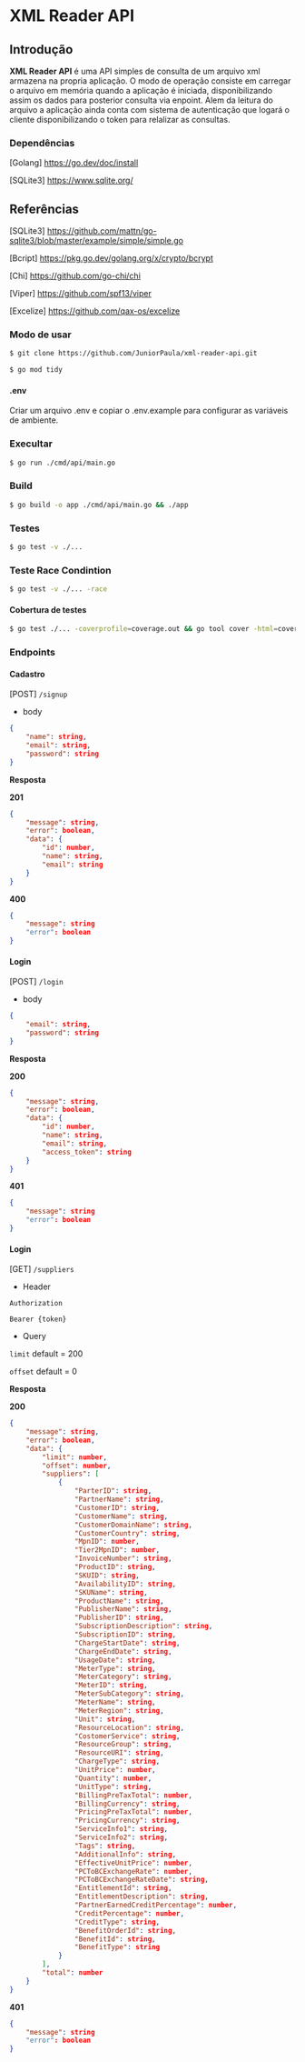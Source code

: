 # XML Reader API

## Introdução

**XML Reader API** é uma API simples de consulta de um arquivo xml armazena na propria aplicação. O modo de operação consiste em carregar o arquivo em memória quando a aplicação é iniciada, disponibilizando assim os dados para posterior consulta via enpoint.
Alem da leitura do arquivo a aplicação ainda conta com sistema de autenticação que logará o cliente disponibilizando o token para relalizar as consultas.
  
### Dependências

[Golang] https://go.dev/doc/install

[SQLite3] https://www.sqlite.org/

## Referências

[SQLite3] https://github.com/mattn/go-sqlite3/blob/master/example/simple/simple.go

[Bcript] https://pkg.go.dev/golang.org/x/crypto/bcrypt

[Chi] https://github.com/go-chi/chi

[Viper] https://github.com/spf13/viper

[Excelize] https://github.com/qax-os/excelize

### Modo de usar
```bash
$ git clone https://github.com/JuniorPaula/xml-reader-api.git
```

```bash
$ go mod tidy
```
#### .env
Criar um arquivo .env e copiar o .env.example para configurar as variáveis de ambiente.

### Execultar
```bash
$ go run ./cmd/api/main.go 
```
### Build
```bash
$ go build -o app ./cmd/api/main.go && ./app
```

### Testes
```bash
$ go test -v ./...
```

### Teste Race Condintion

```bash
$ go test -v ./... -race
```

#### Cobertura de testes
```bash
$ go test ./... -coverprofile=coverage.out && go tool cover -html=coverage.out
```

### Endpoints
#### Cadastro
[POST] `/signup`
- body
```json
{
	"name": string,
	"email": string,
	"password": string
}
```

**Resposta**

**201**
```json
{
	"message": string,
	"error": boolean,
	"data": {
		"id": number,
		"name": string,
		"email": string
	}
}
```

**400**
```json
{
	"message": string
	"error": boolean
}
```

#### Login
[POST] `/login`
- body
```json
{
	"email": string,
	"password": string
}
```

**Resposta**

**200**
```json
{
	"message": string,
	"error": boolean,
	"data": {
		"id": number,
		"name": string,
		"email": string,
		"access_token": string
	}
}
```

**401**
```json
{
	"message": string
	"error": boolean
}
```

#### Login
[GET] `/suppliers`
- Header

`Authorization` 

`Bearer {token}`

- Query

`limit` default = 200

`offset` default = 0

**Resposta**

**200**
```json
{
	"message": string,
	"error": boolean,
	"data": {
		"limit": number,
		"offset": number,
		"suppliers": [
			{
				"ParterID": string,
				"PartnerName": string,
				"CustomerID": string,
				"CustomerName": string,
				"CustomerDomainName": string,
				"CustomerCountry": string,
				"MpnID": number,
				"Tier2MpnID": number,
				"InvoiceNumber": string,
				"ProductID": string,
				"SKUID": string,
				"AvailabilityID": string,
				"SKUName": string,
				"ProductName": string,
				"PublisherName": string,
				"PublisherID": string,
				"SubscriptionDescription": string,
				"SubscriptionID": string,
				"ChargeStartDate": string,
				"ChargeEndDate": string,
				"UsageDate": string,
				"MeterType": string,
				"MeterCategory": string,
				"MeterID": string,
				"MeterSubCategory": string,
				"MeterName": string,
				"MeterRegion": string,
				"Unit": string,
				"ResourceLocation": string,
				"CostomerService": string,
				"ResourceGroup": string,
				"ResourceURI": string,
				"ChargeType": string,
				"UnitPrice": number,
				"Quantity": number,
				"UnitType": string,
				"BillingPreTaxTotal": number,
				"BillingCurrency": string,
				"PricingPreTaxTotal": number,
				"PricingCurrency": string,
				"ServiceInfo1": string,
				"ServiceInfo2": string,
				"Tags": string,
				"AdditionalInfo": string,
				"EffectiveUnitPrice": number,
				"PCToBCExchangeRate": number,
				"PCToBCExchangeRateDate": string,
				"EntitlementId": string,
				"EntitlementDescription": string,
				"PartnerEarnedCreditPercentage": number,
				"CreditPercentage": number,
				"CreditType": string,
				"BenefitOrderId": string,
				"BenefitId": string,
				"BenefitType": string
			}
		],
		"total": number
	}
}
```

**401**
```json
{
	"message": string
	"error": boolean
}
```